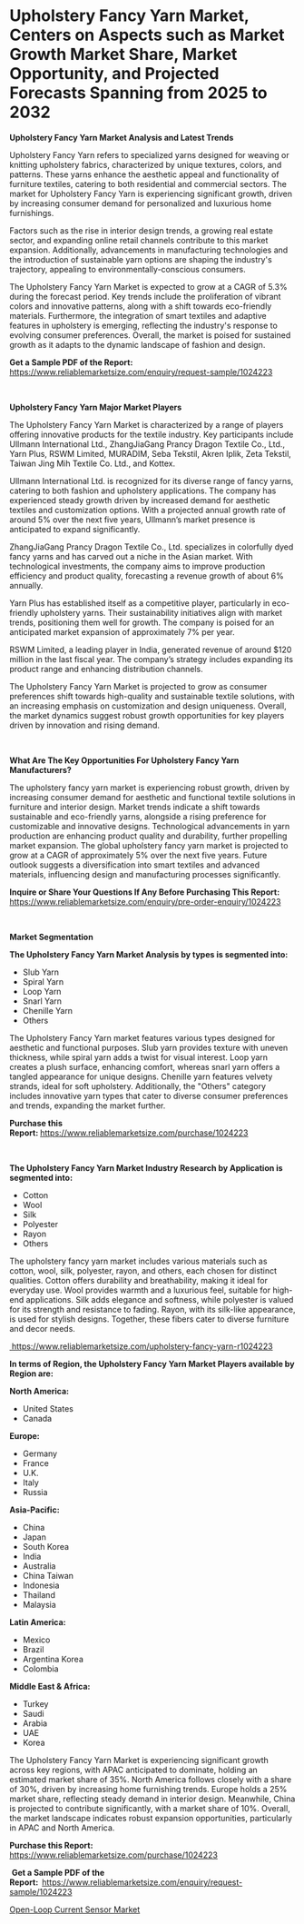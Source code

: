 <p><h1>Upholstery Fancy Yarn Market, Centers on Aspects such as Market Growth Market Share, Market Opportunity, and Projected Forecasts Spanning from 2025 to 2032</h1></p><p><strong>Upholstery Fancy Yarn Market Analysis and Latest Trends</strong></p>
<p><p>Upholstery Fancy Yarn refers to specialized yarns designed for weaving or knitting upholstery fabrics, characterized by unique textures, colors, and patterns. These yarns enhance the aesthetic appeal and functionality of furniture textiles, catering to both residential and commercial sectors. The market for Upholstery Fancy Yarn is experiencing significant growth, driven by increasing consumer demand for personalized and luxurious home furnishings. </p><p>Factors such as the rise in interior design trends, a growing real estate sector, and expanding online retail channels contribute to this market expansion. Additionally, advancements in manufacturing technologies and the introduction of sustainable yarn options are shaping the industry's trajectory, appealing to environmentally-conscious consumers. </p><p>The Upholstery Fancy Yarn Market is expected to grow at a CAGR of 5.3% during the forecast period. Key trends include the proliferation of vibrant colors and innovative patterns, along with a shift towards eco-friendly materials. Furthermore, the integration of smart textiles and adaptive features in upholstery is emerging, reflecting the industry's response to evolving consumer preferences. Overall, the market is poised for sustained growth as it adapts to the dynamic landscape of fashion and design.</p></p>
<p><strong>Get a Sample PDF of the Report:&nbsp;</strong> <a href="https://www.reliablemarketsize.com/enquiry/request-sample/1024223?utm_campaign=3226&utm_medium=2&utm_source=Github&utm_content=ia&utm_term=22032025&utm_id=upholstery-fancy-yarn">https://www.reliablemarketsize.com/enquiry/request-sample/1024223</a></p>
<p>&nbsp;</p>
<p><strong>Upholstery Fancy Yarn Major Market Players</strong></p>
<p><p>The Upholstery Fancy Yarn Market is characterized by a range of players offering innovative products for the textile industry. Key participants include Ullmann International Ltd., ZhangJiaGang Prancy Dragon Textile Co., Ltd., Yarn Plus, RSWM Limited, MURADIM, Seba Tekstil, Akren Iplik, Zeta Tekstil, Taiwan Jing Mih Textile Co. Ltd., and Kottex. </p><p>Ullmann International Ltd. is recognized for its diverse range of fancy yarns, catering to both fashion and upholstery applications. The company has experienced steady growth driven by increased demand for aesthetic textiles and customization options. With a projected annual growth rate of around 5% over the next five years, Ullmann’s market presence is anticipated to expand significantly.</p><p>ZhangJiaGang Prancy Dragon Textile Co., Ltd. specializes in colorfully dyed fancy yarns and has carved out a niche in the Asian market. With technological investments, the company aims to improve production efficiency and product quality, forecasting a revenue growth of about 6% annually.</p><p>Yarn Plus has established itself as a competitive player, particularly in eco-friendly upholstery yarns. Their sustainability initiatives align with market trends, positioning them well for growth. The company is poised for an anticipated market expansion of approximately 7% per year.</p><p>RSWM Limited, a leading player in India, generated revenue of around $120 million in the last fiscal year. The company’s strategy includes expanding its product range and enhancing distribution channels.</p><p>The Upholstery Fancy Yarn Market is projected to grow as consumer preferences shift towards high-quality and sustainable textile solutions, with an increasing emphasis on customization and design uniqueness. Overall, the market dynamics suggest robust growth opportunities for key players driven by innovation and rising demand.</p></p>
<p>&nbsp;</p>
<p><strong>What Are The Key Opportunities For Upholstery Fancy Yarn Manufacturers?</strong></p>
<p><p>The upholstery fancy yarn market is experiencing robust growth, driven by increasing consumer demand for aesthetic and functional textile solutions in furniture and interior design. Market trends indicate a shift towards sustainable and eco-friendly yarns, alongside a rising preference for customizable and innovative designs. Technological advancements in yarn production are enhancing product quality and durability, further propelling market expansion. The global upholstery fancy yarn market is projected to grow at a CAGR of approximately 5% over the next five years. Future outlook suggests a diversification into smart textiles and advanced materials, influencing design and manufacturing processes significantly.</p></p>
<p><strong>Inquire or Share Your Questions If Any Before Purchasing This Report:</strong> <a href="https://www.reliablemarketsize.com/enquiry/pre-order-enquiry/1024223?utm_campaign=3226&utm_medium=2&utm_source=Github&utm_content=ia&utm_term=22032025&utm_id=upholstery-fancy-yarn">https://www.reliablemarketsize.com/enquiry/pre-order-enquiry/1024223</a></p>
<p>&nbsp;</p>
<p><strong>Market Segmentation</strong></p>
<p><strong>The Upholstery Fancy Yarn Market Analysis by types is segmented into:</strong></p>
<p><ul><li>Slub Yarn</li><li>Spiral Yarn</li><li>Loop Yarn</li><li>Snarl Yarn</li><li>Chenille Yarn</li><li>Others</li></ul></p>
<p><p>The Upholstery Fancy Yarn market features various types designed for aesthetic and functional purposes. Slub yarn provides texture with uneven thickness, while spiral yarn adds a twist for visual interest. Loop yarn creates a plush surface, enhancing comfort, whereas snarl yarn offers a tangled appearance for unique designs. Chenille yarn features velvety strands, ideal for soft upholstery. Additionally, the "Others" category includes innovative yarn types that cater to diverse consumer preferences and trends, expanding the market further.</p></p>
<p><strong>Purchase this Report:&nbsp;</strong><a href="https://www.reliablemarketsize.com/purchase/1024223?utm_campaign=3226&utm_medium=2&utm_source=Github&utm_content=ia&utm_term=22032025&utm_id=upholstery-fancy-yarn">https://www.reliablemarketsize.com/purchase/1024223</a></p>
<p>&nbsp;</p>
<p><strong>The Upholstery Fancy Yarn Market Industry Research by Application is segmented into:</strong></p>
<p><ul><li>Cotton</li><li>Wool</li><li>Silk</li><li>Polyester</li><li>Rayon</li><li>Others</li></ul></p>
<p><p>The upholstery fancy yarn market includes various materials such as cotton, wool, silk, polyester, rayon, and others, each chosen for distinct qualities. Cotton offers durability and breathability, making it ideal for everyday use. Wool provides warmth and a luxurious feel, suitable for high-end applications. Silk adds elegance and softness, while polyester is valued for its strength and resistance to fading. Rayon, with its silk-like appearance, is used for stylish designs. Together, these fibers cater to diverse furniture and decor needs.</p></p>
<p><a href="https://www.reliablemarketsize.com/upholstery-fancy-yarn-r1024223?utm_campaign=3226&utm_medium=2&utm_source=Github&utm_content=ia&utm_term=22032025&utm_id=upholstery-fancy-yarn">&nbsp;https://www.reliablemarketsize.com/upholstery-fancy-yarn-r1024223</a></p>
<p><strong>In terms of Region, the Upholstery Fancy Yarn Market Players available by Region are:</strong></p>
<p>
    <p> <strong> North America: </strong>
        <ul>
            <li>United States</li>
            <li>Canada</li>
        </ul>
        </p> 
    <p> <strong> Europe: </strong>
        <ul>
            <li>Germany</li>
            <li>France</li>
            <li>U.K.</li>
            <li>Italy</li>
            <li>Russia</li>
        </ul>
        </p> 
    <p> <strong> Asia-Pacific: </strong>
        <ul>
            <li>China</li>
            <li>Japan</li>
            <li>South Korea</li>
            <li>India</li>
            <li>Australia</li>
            <li>China Taiwan</li>
            <li>Indonesia</li>
            <li>Thailand</li>
            <li>Malaysia</li>
        </ul>
        </p> 
    <p> <strong> Latin America: </strong>
        <ul>
            <li>Mexico</li>
            <li>Brazil</li>
            <li>Argentina Korea</li>
            <li>Colombia</li>
        </ul>
        </p> 
    <p> <strong> Middle East & Africa: </strong>
        <ul>
            <li>Turkey</li>
            <li>Saudi</li>
            <li>Arabia</li>
            <li>UAE</li>
            <li>Korea</li>
        </ul>
    </p>
    </p>
<p><p>The Upholstery Fancy Yarn Market is experiencing significant growth across key regions, with APAC anticipated to dominate, holding an estimated market share of 35%. North America follows closely with a share of 30%, driven by increasing home furnishing trends. Europe holds a 25% market share, reflecting steady demand in interior design. Meanwhile, China is projected to contribute significantly, with a market share of 10%. Overall, the market landscape indicates robust expansion opportunities, particularly in APAC and North America.</p></p>
<p><strong>Purchase this Report: </strong><a href="https://www.reliablemarketsize.com/purchase/1024223?utm_campaign=3226&utm_medium=2&utm_source=Github&utm_content=ia&utm_term=22032025&utm_id=upholstery-fancy-yarn">https://www.reliablemarketsize.com/purchase/1024223</a></p>
<p>&nbsp;<strong>Get a Sample PDF of the Report:&nbsp;&nbsp;</strong><a href="https://www.reliablemarketsize.com/enquiry/request-sample/1024223?utm_campaign=3226&utm_medium=2&utm_source=Github&utm_content=ia&utm_term=22032025&utm_id=upholstery-fancy-yarn">https://www.reliablemarketsize.com/enquiry/request-sample/1024223</a></p>
<p><strong></strong></p>
<p><p><a href="https://github.com/bedelibekwe58/Market-Research-Report-List-1/blob/main/open-loop-current-sensor-market.md?utm_campaign=3226&utm_medium=2&utm_source=Github&utm_content=ia&utm_term=22032025&utm_id=upholstery-fancy-yarn">Open-Loop Current Sensor Market</a></p></p>